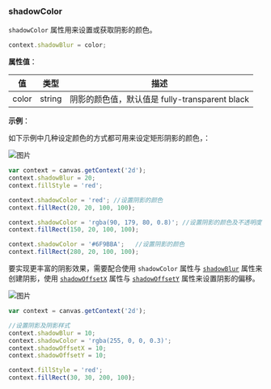 ### shadowColor

`shadowColor` 属性用来设置或获取阴影的颜色。

```js
context.shadowBlur = color;
```
**属性值**：

| 值     |  类型   | 描述              |
|------- |------  | ---------------- |
| color  | string | 阴影的颜色值，默认值是 fully-transparent black |

**示例**：

如下示例中几种设定颜色的方式都可用来设定矩形阴影的颜色，：

![图片](/img/game/canvas/shadowColor-001.png)

```js
var context = canvas.getContext('2d');
context.shadowBlur = 20;
context.fillStyle = 'red';

context.shadowColor = 'red'; //设置阴影的颜色
context.fillRect(20, 20, 100, 100);

context.shadowColor = 'rgba(90, 179, 80, 0.8)'; //设置阴影的颜色及不透明度
context.fillRect(150, 20, 100, 100);

context.shadowColor = '#6F9BBA';   //设置阴影的颜色
context.fillRect(280, 20, 100, 100);
```

要实现更丰富的阴影效果，需要配合使用 `shadowColor` 属性与 [`shadowBlur`](#shadowBlur) 属性来创建阴影，使用 [`shadowOffsetX`](#shadowOffsetX) 属性与 [`shadowOffsetY`](#shadowOffsetY) 属性来设置阴影的偏移。

![图片](/img/game/canvas/shadow-001.png)

```js
var context = canvas.getContext('2d');

//设置阴影及阴影样式
context.shadowBlur = 10;
context.shadowColor = 'rgba(255, 0, 0, 0.3)';
context.shadowOffsetX = 10;
context.shadowOffsetY = 10;

context.fillStyle = 'red';
context.fillRect(30, 30, 200, 100);
```